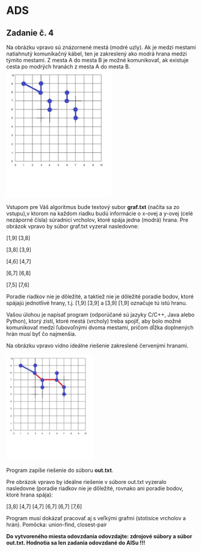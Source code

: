 # ADS 
## Zadanie č. 4


Na obrázku vpravo sú znázornené mestá (modré uzly). Ak je medzi mestami natiahnutý komunikačný  kábel, ten je zakreslený ako modrá hrana medzi  týmito mestami. Z mesta A do mesta B je možné  komunikovať, ak existuje cesta po modrých hranách  z mesta A do mesta B.   
![](img1.jpeg)

Vstupom pre Váš algoritmus  bude textový subor **graf.txt** (načíta sa zo vstupu),v ktorom na každom riadku budú informácie o x-ovej  a y-ovej (celé nezáporné čísla) súradnici vrcholov,  ktoré spája jedna (modrá) hrana. Pre obrázok vpravo  by súbor graf.txt vyzeral nasledovne:  


[1,9] [3,8]   

[3,8] [3,9]  

[4,6] [4,7]  

[6,7] [6,8]  

[7,5] [7,6]   

Poradie riadkov nie je dôležité, a taktiež nie je dôležité poradie bodov, ktoré spájajú jednotlivé hrany, t.j. [1,9] [3,9]  a [3,9] [1,9] označuje tú istú hranu. 

Vašou úlohou je napísať program (odporúčané sú jazyky C/C++, Java alebo Python), ktorý zistí, ktoré mestá  (vrcholy) treba spojiť, aby bolo možné komunikovať medzi  ľubovoľnými dvoma mestami, pričom dĺžka doplnených  hrán musí byť čo najmenšia.  

Na obrázku vpravo vidno ideálne riešenie zakreslené  červenými hranami.   

![](img2.jpeg)

Program zapíše riešenie do súboru **out.txt**.  

Pre obrázok vpravo by ideálne riešenie v súbore out.txt  vyzeralo nasledovne (poradie riadkov nie je dôležité,  rovnako ani poradie bodov, ktoré hrana spája):  

[3,8] [4,7] [4,7] [6,7] [6,7] [7,6] 

Program musí dokázať pracovať aj s veľkými grafmi (stotisíce vrcholov a hrán). Pomôcka: union-find, closest-pair 

**Do vytvoreného miesta odovzdania odovzdajte: zdrojové súbory a súbor out.txt. Hodnotia sa len zadania odovzdané do AISu !!!** 
